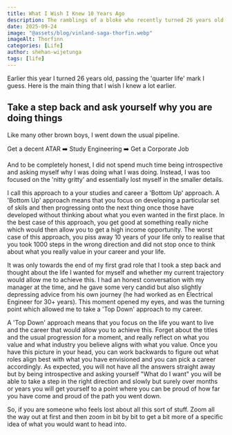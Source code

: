 ```yaml
---
title: What I Wish I Knew 10 Years Ago
description: The ramblings of a bloke who recently turned 26 years old.
date: 2025-09-24
image: "@assets/blog/vinland-saga-thorfin.webp"
imageAlt: Thorfinn
categories: [Life]
author: shehan-wijetunga
tags: [life]
---
```


Earlier this year I turned 26 years old, passing the 'quarter life' mark I guess. Here is the main thing that I wish I knew a lot earlier.

## Take a step back and ask yourself why you are doing things
Like many other brown boys, I went down the usual pipeline.

Get a decent ATAR ➡️ Study Engineering ➡️ Get a Corporate Job

And to be completely honest, I did not spend much time being introspective and asking myself
why I was doing what I was doing. Instead, I was too focused on the 'nitty gritty' and 
essentially lost myself in the smaller details. 

I call this approach to a your studies and career a 'Bottom Up' approach. A 'Bottom Up' approach
means that you focus on developing a particular set of skils and then progressing onto the
next thing once those have developed without thinking about what you even wanted in the first place. In the best case of this approach, you get good at something really niche which
would then allow you to get a high income opportunity. The worst case of this approach, you
piss away 10 years of your life only to realise that you took 1000 steps in the wrong direction
and did not stop once to think about what you really value in your career and your life.

It was only towards the end of my first grad role that I took a step back and thought about
the life I wanted for myself and whether my current trajectory would allow me to achieve this.
I had an honest conversation with my manager at the time, and he gave some very candid but also
slightly depressing advice from his own journey (he had worked as en Electrical Engineer for
30+ years). This moment opened my eyes, and was the turning point which allowed me to 
take a 'Top Down' approach to my career.

A 'Top Down' approach means that you focus on the life you want to live and the career that
would allow you to achieve this. Forget about the titles and the usual progression for a moment,
and really reflect on what you value and what industry you believe aligns with what you value.
Once you have this picture in your head, you can work backwards to figure out what roles 
align best with what you have envisioned and you can pick a career accordingly. As expected,
you will not have all the answers straight away but by being introspective and asking yourself
"What do I want" you will be able to take a step in the right direction and slowly but surely
over months or years you will get yourself to a point where you can be proud of how far you
have come and proud of the path you went down.

So, if you are someone who feels lost about all this sort of stuff. Zoom all the way out at
first and then zoom in bit by bit to get a bit more of a specific idea of what you would
want to head into.
